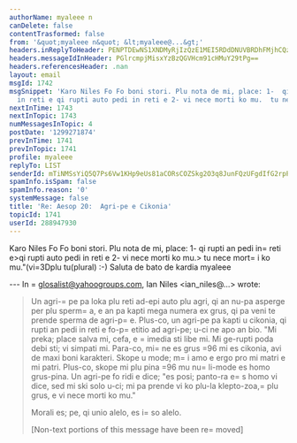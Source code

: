 ```yaml
---
authorName: myaleee n
canDelete: false
contentTrasformed: false
from: '&quot;myaleee n&quot; &lt;myaleee@...&gt;'
headers.inReplyToHeader: PENPTDEwNS1XNDMyRjIzQzE1MEI5RDdDNUVBRDhFMjhCQzIwQHBoeC5nYmw+
headers.messageIdInHeader: PGlrcmpjMisxYzBzQGVHcm91cHMuY29tPg==
headers.referencesHeader: .nan
layout: email
msgId: 1742
msgSnippet: 'Karo Niles Fo Fo boni stori. Plu nota de mi, place: 1-  qi rupti an pedi
  in reti e qi rupti auto pedi in reti e 2- vi nece morti ko mu.  tu nece morti ko'
nextInTime: 1743
nextInTopic: 1743
numMessagesInTopic: 4
postDate: '1299271874'
prevInTime: 1741
prevInTopic: 1741
profile: myaleee
replyTo: LIST
senderId: mTiNMSsYiQ5Q7Ps6Vw1KHp9eUs81aCORsCOZSkg2O3q8JunFQzUFgdIfG2rpPaR9VvGYuiq2YCMSgOjzFbKt_QxolcbIGw
spamInfo.isSpam: false
spamInfo.reason: '0'
systemMessage: false
title: 'Re: Aesop 20:  Agri-pe e Cikonia'
topicId: 1741
userId: 288947930
---
```


Karo Niles
Fo Fo boni stori. Plu nota de mi, place:
1-  qi rupti an pedi in=
 reti e>qi rupti auto pedi in reti e
2- vi nece morti ko mu.>  tu nece mort=
i ko mu."(vi=3Dplu tu(plural) :-)
Saluta de bato de kardia
myaleee

--- In =
glosalist@yahoogroups.com, Ian Niles <ian_niles@...> wrote:
>
> 
> Un agri-=
pe pa loka plu reti ad-epi auto plu agri, qi an nu-pa asperge per plu sperm=
a, e an pa kapti mega numera ex grus, qi pa veni te prende sperma de agri-p=
e.  Plus-co, un agri-pe pa kapti u cikonia, qi rupti an pedi in reti e fo-p=
etitio ad agri-pe; u-ci ne apo an bio.  "Mi preka; place salva mi, cefa, e =
imedia sti libe mi.  Mi ge-rupti poda debi sti; vi simpati mi.  Para-co, mi=
 ne es grus =96 mi es cikonia, avi de maxi boni karakteri.  Skope u mode; m=
i amo e ergo pro mi matri e mi patri.  Plus-co, skope mi plu pina =96 mu nu=
li-mode es homo grus-pina.  Un agri-pe fo ridi e dice; "es posi; panto-ra e=
s homo vi dice, sed mi ski solo u-ci; mi pa prende vi ko plu-la klepto-zoa,=
 plu grus, e vi nece morti ko mu."
>  
> Morali es; pe, qi unio alelo, es i=
so alelo.  		 	   		  
> 
> [Non-text portions of this message have been re=
moved]
>



